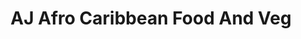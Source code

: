 ---
title: "AJ Afro Caribbean Food And Veg"
url: /leeds/aj-afro-caribbean-food-and-veg/
shop: Gemüse & Obst
---